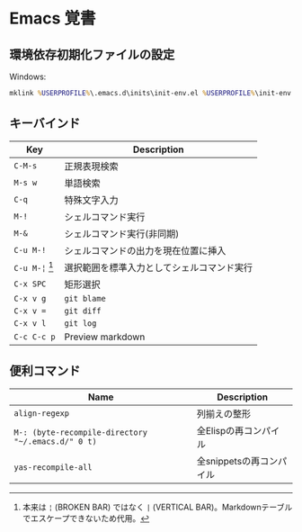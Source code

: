 # Emacs 覚書

## 環境依存初期化ファイルの設定

Windows:

```bat
mklink %USERPROFILE%\.emacs.d\inits\init-env.el %USERPROFILE%\init-env.el
```

## キーバインド

| Key            | Description                                |
| -------------- | ------------------------------------------ |
| `C-M-s`        | 正規表現検索                               |
| `M-s w`        | 単語検索                                   |
| `C-q`          | 特殊文字入力                               |
| `M-!`          | シェルコマンド実行                         |
| `M-&`          | シェルコマンド実行(非同期)                 |
| `C-u M-!`      | シェルコマンドの出力を現在位置に挿入       |
| `C-u M-¦` [^1] | 選択範囲を標準入力としてシェルコマンド実行 |
| `C-x SPC`      | 矩形選択                                   |
| `C-x v g`      | `git blame`                                |
| `C-x v =`      | `git diff`                                 |
| `C-x v l`      | `git log`                                  |
| `C-c C-c p`    | Preview markdown                           |

[^1]: 本来は `¦` (BROKEN BAR) ではなく `|` (VERTICAL BAR)。Markdownテーブルでエスケープできないため代用。

## 便利コマンド

| Name                                               | Description              |
| -------------------------------------------------- | ------------------------ |
| `align-regexp`                                     | 列揃えの整形             |
| `M-: (byte-recompile-directory "~/.emacs.d/" 0 t)` | 全Elispの再コンパイル    |
| `yas-recompile-all`                                | 全snippetsの再コンパイル |
